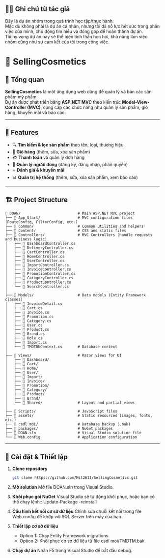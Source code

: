 ## 🙋‍♂️ Ghi chú từ tác giả
Đây là dự án nhóm trong quá trình học tập/thực hành.  
Mặc dù không phải là dự án cá nhân, nhưng tôi đã nỗ lực hết sức trong phần việc của mình, chủ động tìm hiểu và đóng góp để hoàn thành dự án.  
Tôi hy vọng dự án này sẽ thể hiện tinh thần học hỏi, khả năng làm việc nhóm cũng như sự cam kết của tôi trong công việc.

# 💄 SellingCosmetics

## 📌 Tổng quan
**SellingCosmetics** là một ứng dụng web dùng để quản lý và bán các sản phẩm mỹ phẩm.  
Dự án được phát triển bằng **ASP.NET MVC** theo kiến trúc **Model-View-Controller (MVC)**, cung cấp các chức năng như quản lý sản phẩm, giỏ hàng, khuyến mãi và báo cáo.


---
## 🚀 Features

- 🔍 **Tìm kiếm & lọc sản phẩm** theo tên, loại, thương hiệu
- 🛒 **Giỏ hàng** (thêm, sửa, xóa sản phẩm)
- 💳 **Thanh toán** và quản lý đơn hàng
- 👤 **Quản lý người dùng** (đăng ký, đăng nhập, phân quyền)
- ⭐ **Đánh giá & khuyến mãi**
- 📊 **Quản trị hệ thống** (thêm, sửa, xóa sản phẩm, xem báo cáo)

---

## 🏗 Project Structure

```text
📂 DOAN/                          # Main ASP.NET MVC project
├── 📂 App_Start/                 # MVC configuration files (RouteConfig, FilterConfig, etc.)
├── 📂 Common/                    # Common utilities and helpers
├── 📂 Content/                   # CSS and static files
├── 📂 Controllers/               # MVC Controllers (handle requests and business logic)
│   ├── 📄 DashboardController.cs
│   ├── 📄 DeliveryController.cs
│   ├── 📄 CartController.cs
│   ├── 📄 HomeController.cs
│   ├── 📄 UserController.cs
│   ├── 📄 ImportController.cs
│   ├── 📄 InvoiceController.cs
│   ├── 📄 PromotionController.cs
│   ├── 📄 CategoryController.cs
│   ├── 📄 ProductController.cs
│   └── 📄 SearchController.cs
│
├── 📂 Models/                    # Data models (Entity Framework classes)
│   ├── 📄 InvoiceDetail.cs
│   ├── 📄 Cart.cs
│   ├── 📄 Invoice.cs
│   ├── 📄 Promotion.cs
│   ├── 📄 Category.cs
│   ├── 📄 User.cs
│   ├── 📄 Product.cs
│   ├── 📄 Brand.cs
│   ├── 📄 Role.cs
│   ├── 📄 Import.cs
│   └── 📄 TMDTDbContext.cs       # Database context
│
├── 📂 Views/                     # Razor views for UI
│   ├── 📂 Dashboard/
│   ├── 📂 Cart/
│   ├── 📂 Home/
│   ├── 📂 User/
│   ├── 📂 Import/
│   ├── 📂 Invoice/
│   ├── 📂 Promotion/
│   ├── 📂 Category/
│   ├── 📂 Product/
│   ├── 📂 Brand/
│   └── 📂 Shared/                # Layout and partial views
│
├── 📂 Scripts/                   # JavaScript files
├── 📂 assets/                    # Static resources (images, fonts, etc.)
├── 📂 csdl moi/                  # Database backup (.bak)
├── 📂 packages/                  # NuGet packages
├── 📄 DOAN.sln                   # Visual Studio solution file
└── 📄 Web.config                 # Application configuration
```
---
## 🚀 Cài đặt & Thiết lập

1. **Clone repository**  
   ```bash
   git clone https://github.com/Mit2611/SellingCosmetics.git
2. **Mở solution**
Mở file DOAN.sln trong Visual Studio.
3. **Khôi phục gói NuGet**
Visual Studio sẽ tự động khôi phục, hoặc bạn có thể chạy lệnh::
Update-Package -reinstall
4. **Cấu hình kết nối cơ sở dữ liệu**
Chỉnh sửa chuỗi kết nối trong file Web.config để khớp với SQL Server trên máy của bạn.
5. **Thiết lập cơ sở dữ liệu**  
   - Option 1: Chạy Entity Framework migrations.
   - Option 2: Khôi phục cơ sở dữ liệu từ file csdl moi/TMDTM.bak.

6. **Chạy dự án**
Nhấn F5 trong Visual Studio để bắt đầu debug.
